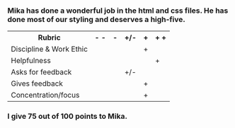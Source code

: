 <h3>Mika has done a wonderful job in the html and css files. He has done most of our styling and deserves a high-five.</h3>

<table>
<tr>
    <th>Rubric</th>
    <th>- -</th>
    <th>-</th>
    <th>+/-</th>
    <th>+</th>
    <th>+ +</th>
</tr>
<tr>
    <td>Discipline & Work Ethic</td>
    <td></td>
    <td></td>
    <td></td>
    <td>+</td>
    <td></td>
</tr>
<tr>
    <td>Helpfulness</td>
    <td></td>
    <td></td>
    <td></td>
    <td></td>
    <td>+</td>
</tr>
<tr>
    <td>Asks for feedback</td>
    <td></td>
    <td></td>
    <td>+/-</td>
    <td></td>
    <td></td>
</tr>
<tr>
    <td>Gives feedback</td>
    <td></td>
    <td></td>
    <td></td>
    <td>+</td>
    <td></td>
</tr>
<tr>
    <td>Concentration/focus</td>
    <td></td>
    <td></td>
    <td></td>
    <td>+</td>
    <td></td>
</tr>
</table>
<h3>I give 75 out of 100 points to Mika.</h3>